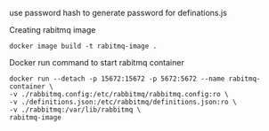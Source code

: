 use password hash to generate password for definations.js


Creating rabitmq image

```
docker image build -t rabitmq-image .
```

Docker run command to start rabitmq container

```
docker run --detach -p 15672:15672 -p 5672:5672 --name rabitmq-container \
-v ./rabbitmq.config:/etc/rabbitmq/rabbitmq.config:ro \
-v ./definitions.json:/etc/rabbitmq/definitions.json:ro \
-v ./rabbitmq:/var/lib/rabbitmq \
rabitmq-image
```